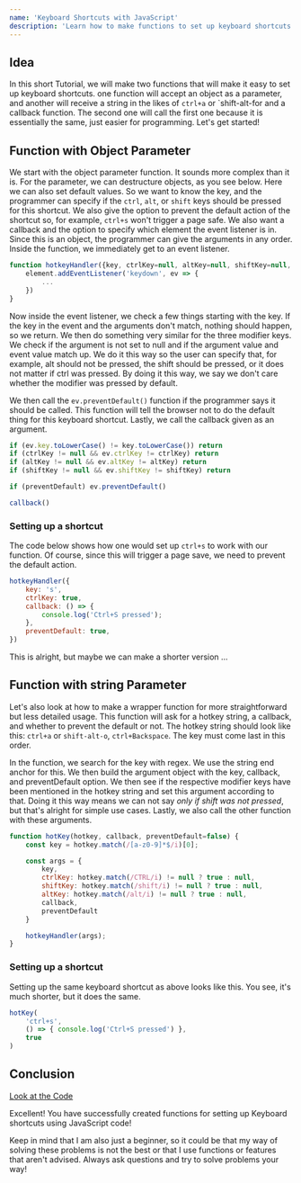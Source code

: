 ```yaml
---
name: 'Keyboard Shortcuts with JavaScript'
description: 'Learn how to make functions to set up keyboard shortcuts easily in JavaScript'
---
```


## Idea

In this short Tutorial, we will make two functions that will make it easy to set up keyboard shortcuts. one function will accept an object as a parameter, and another will receive a string in the likes of `ctrl+a` or `shift-alt-for and a callback function. The second one will call the first one because it is essentially the same, just easier for programming. Let's get started!

## Function with Object Parameter

We start with the object parameter function. It sounds more complex than it is. For the parameter, we can destructure objects, as you see below. Here we can also set default values. So we want to know the key, and the programmer can specify if the `ctrl`, `alt`, or `shift` keys should be pressed for this shortcut. We also give the option to prevent the default action of the shortcut so, for example, `ctrl+s` won't trigger a page safe. We also want a callback and the option to specify which element the event listener is in. Since this is an object, the programmer can give the arguments in any order. Inside the function, we immediately get to an event listener.

```js
function hotkeyHandler({key, ctrlKey=null, altKey=null, shiftKey=null, preventDefault=false, callback=() => {}, element=document}) {
    element.addEventListener('keydown', ev => {
		...
    })
}
```

Now inside the event listener, we check a few things starting with the key. If the key in the event and the arguments don't match, nothing should happen, so we return. We then do something very similar for the three modifier keys. We check if the argument is not set to null and if the argument value and event value match up. We do it this way so the user can specify that, for example, alt should not be pressed, the shift should be pressed, or it does not matter if ctrl was pressed. By doing it this way, we say we don't care whether the modifier was pressed by default.

We then call the `ev.preventDefault()` function if the programmer says it should be called. This function will tell the browser not to do the default thing for this keyboard shortcut. Lastly, we call the callback given as an argument.

```js
if (ev.key.toLowerCase() != key.toLowerCase()) return
if (ctrlKey != null && ev.ctrlKey != ctrlKey) return
if (altKey != null && ev.altKey != altKey) return
if (shiftKey != null && ev.shiftKey != shiftKey) return

if (preventDefault) ev.preventDefault()

callback()
```

### Setting up a shortcut

The code below shows how one would set up `ctrl+s` to work with our function. Of course, since this will trigger a page save, we need to prevent the default action.

```js
hotkeyHandler({
    key: 's',
    ctrlKey: true,
    callback: () => {
        console.log('Ctrl+S pressed');
    },
    preventDefault: true,
})
```

This is alright, but maybe we can make a shorter version ...

## Function with string Parameter

Let's also look at how to make a wrapper function for more straightforward but less detailed usage. This function will ask for a hotkey string, a callback, and whether to prevent the default or not. The hotkey string should look like this: `ctrl+a` or `shift-alt-o`, `ctrl+Backspace`. The key must come last in this order.

In the function, we search for the key with regex. We use the string end anchor for this. We then build the argument object with the key, callback, and preventDefault option. We then see if the respective modifier keys have been mentioned in the hotkey string and set this argument according to that. Doing it this way means we can not say *only if shift was not pressed*, but that's alright for simple use cases. Lastly, we also call the other function with these arguments.

```js
function hotKey(hotkey, callback, preventDefault=false) {
    const key = hotkey.match(/[a-z0-9]*$/i)[0];

    const args = {
        key,
        ctrlKey: hotkey.match(/CTRL/i) != null ? true : null,
        shiftKey: hotkey.match(/shift/i) != null ? true : null,
        altKey: hotkey.match(/alt/i) != null ? true : null,
        callback,
        preventDefault
    }

    hotkeyHandler(args);
}
```

### Setting up a shortcut

Setting up the same keyboard shortcut as above looks like this. You see, it's much shorter, but it does the same.

```js
hotKey(
	'ctrl+s',
	() => { console.log('Ctrl+S pressed') },
	true
)
```

## Conclusion

[Look at the Code](https://github.com/Maximinodotpy/articles/tree/main/article%2021%20-%20Hotkeys%20with%20JavaScript)

Excellent! You have successfully created functions for setting up Keyboard shortcuts using JavaScript code!

Keep in mind that I am also just a beginner, so it could be that my way of solving these problems is not the best or that I use functions or features that aren't advised. Always ask questions and try to solve problems your way!